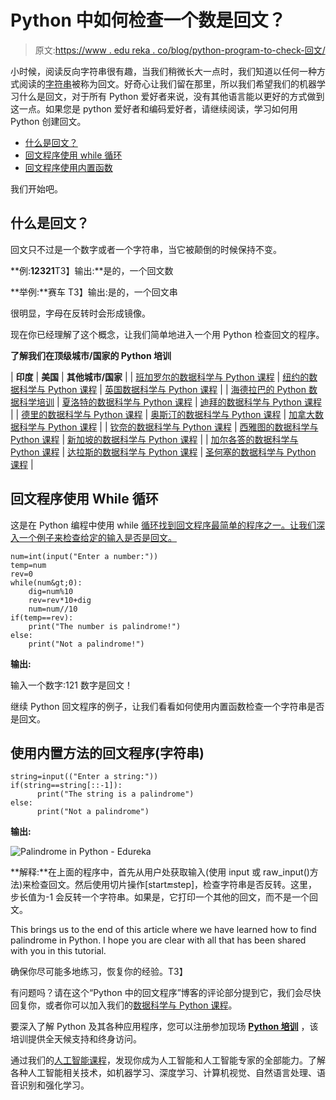 # Python 中如何检查一个数是回文？

> 原文:[https://www . edu reka . co/blog/python-program-to-check-回文/](https://www.edureka.co/blog/python-program-to-check-palindrome/)

小时候，阅读反向字符串很有趣，当我们稍微长大一点时，我们知道以任何一种方式阅读的[字符串](https://www.edureka.co/blog/strings_in_python/)被称为回文。好奇心让我们留在那里，所以我们希望我们的机器学习什么是回文，对于所有 Python 爱好者来说，没有其他语言能以更好的方式做到这一点。如果您是 python 爱好者和编码爱好者，请继续阅读，学习如何用 Python 创建回文。

*   [什么是回文？](#palindromeinjava)
*   [回文程序使用 while 循环](#palindromeprogram)
*   [回文程序使用内置函数](#palindromeprogramusingfunction)

我们开始吧。

## **什么是回文？**

回文只不过是一个数字或者一个字符串，当它被颠倒的时候保持不变。

**例:**12321**T3】输出:**是的，一个回文数

**举例:**赛车 T3】输出:是的，一个回文串

很明显，字母在反转时会形成镜像。

现在你已经理解了这个概念，让我们简单地进入一个用 Python 检查回文的程序。

**了解我们在顶级城市/国家的 Python 培训**

| **印度** | **美国** | **其他城市/国家** |
| [班加罗尔的数据科学与 Python 课程](https://www.edureka.co/data-science-python-certification-course-bangalore) | [纽约的数据科学与 Python 课程](https://www.edureka.co/data-science-python-certification-course-new-york-city) | [英国数据科学与 Python 课程](https://www.edureka.co/data-science-python-certification-course-uk) |
| [海德拉巴的 Python 数据科学培训](https://www.edureka.co/data-science-python-certification-course-hyderabad) | [夏洛特的数据科学与 Python 课程](https://www.edureka.co/data-science-python-certification-course-charlotte) | [迪拜的数据科学与 Python 课程](https://www.edureka.co/data-science-python-certification-course-dubai) |
| [德里的数据科学与 Python 课程](https://www.edureka.co/data-science-python-certification-course-delhi) | [奥斯汀的数据科学与 Python 课程](https://www.edureka.co/data-science-python-certification-course-austin) | [加拿大数据科学与 Python 课程](https://www.edureka.co/data-science-python-certification-course-canada) |
| [钦奈的数据科学与 Python 课程](https://www.edureka.co/data-science-python-certification-course-chennai) | [西雅图的数据科学与 Python 课程](https://www.edureka.co/data-science-python-certification-course-seattle) | [新加坡的数据科学与 Python 课程](https://www.edureka.co/data-science-python-certification-course-singapore) |
| [加尔各答的数据科学与 Python 课程](https://www.edureka.co/data-science-python-certification-course-chennai) | [达拉斯的数据科学与 Python 课程](https://www.edureka.co/data-science-python-certification-course-dallas) | [圣何塞的数据科学与 Python 课程](https://www.edureka.co/data-science-python-certification-course-san-jose) |

## **回文程序使用 While 循环**

这是在 Python 编程中使用 while [循环找到回文程序最简单的程序之一。让我们深入一个例子来检查给定的输入是否是回文。](https://www.edureka.co/blog/loops-in-python/)

```
num=int(input("Enter a number:"))
temp=num
rev=0
while(num&gt;0):
    dig=num%10
    rev=rev*10+dig
    num=num//10
if(temp==rev):
    print("The number is palindrome!")
else:
    print("Not a palindrome!")

```

**输出:**

输入一个数字:121 数字是回文！

继续 Python 回文程序的例子，让我们看看如何使用内置函数检查一个字符串是否是回文。

## **使用内置方法的回文程序(字符串)**

```
string=input(("Enter a string:"))
if(string==string[::-1]):
      print("The string is a palindrome")
else:
      print("Not a palindrome")
```

**输出:**

![Palindrome in Python - Edureka](../Images/68d7ece648c2c5ee23c6c9c3d69cae6c.png)

**解释:**在上面的程序中，首先从用户处获取输入(使用 input 或 raw_input()方法)来检查回文。然后使用切片操作[start:end:step]，检查字符串是否反转。这里，步长值为-1 会反转一个字符串。如果是，它打印一个其他的回文，而不是一个回文。

This brings us to the end of this article where we have learned how to find palindrome in Python. I hope you are clear with all that has been shared with you in this tutorial.

确保你尽可能多地练习，恢复你的经验。T3】

有问题吗？请在这个“Python 中的回文程序”博客的评论部分提到它，我们会尽快回复你，或者你可以加入我们的[数据科学与 Python 课程](https://www.edureka.co/data-science-python-certification-course)。

要深入了解 Python 及其各种应用程序，您可以注册参加现场 [**Python 培训**](https://www.edureka.co/python-programming-certification-training) ，该培训提供全天候支持和终身访问。

通过我们的[人工智能课程](https://www.edureka.co/executive-programs/machine-learning-and-ai)，发现你成为人工智能和人工智能专家的全部能力。了解各种人工智能相关技术，如机器学习、深度学习、计算机视觉、自然语言处理、语音识别和强化学习。